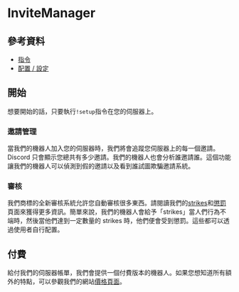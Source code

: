 # InviteManager

## 參考資料

- [指令](/zh-TW/reference/commands.md)
- [配置 / 設定](/zh-TW/reference/settings.md)

## 開始

想要開始的話，只要執行`!setup`指令在您的伺服器上。

### 邀請管理

當我們的機器人加入您的伺服器時，我們將會追蹤您伺服器上的每一個邀請。Discord 只會顯示您總共有多少邀請。我們的機器人也會分析誰邀請誰。這個功能讓我們的機器人可以偵測到假的邀請以及看到誰試圖欺騙邀請系統。

### 審核

我們商標的全新審核系統允許您自動審核很多東西。請閱讀我們的[strikes](/zh-TW/modules/moderation/strikes.md)和[懲罰](/zh-TW/modules/moderation/punishments.md)頁面來獲得更多資訊。簡單來說，我們的機器人會給予「strikes」當人們行為不端時，然後當他們達到一定數量的 strikes 時，他們便會受到懲罰。這些都可以透過使用者自行配置。

## 付費

給付我們的伺服器帳單，我們會提供一個付費版本的機器人。如果您想知道所有額外的特點，可以參觀我們的網站[價格頁面](/zh-TW/premium/features.md)。
